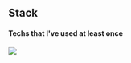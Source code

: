 ## Stack
#### Techs that I've used at least once
<img src="https://img.shields.io/badge/[C]-[#A8B9CC]?style=flat-square&logo=[C]&logoColor=white"/></a>
